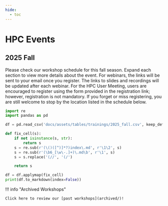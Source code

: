 ```yaml
---
hide:
  - toc
---
```


# HPC Events

## 2025 Fall
Please check our workshop schedule for this fall season. Expand each section to view more details about the event. For webinars, the links will be sent to your email once you register. The links to slides and recordings will be updated after each webinar. For the HPC User Meeting, users are encouraged to register using the form provided in the registration link; however, registration is not mandatory. If you forget or miss registering, you are still welcome to stop by the location listed in the schedule below.

```python exec="on"
import re
import pandas as pd

df = pd.read_csv('docs/assets/tables/trainings/2025_fall.csv', keep_default_na=False)

def fix_cell(s):
    if not isinstance(s, str):
        return s
    s = re.sub(r'(\()([^)]*?)index\.md', r'\1\2', s)
    s = re.sub(r'(\b6_[\w\-.]+)\.md\b', r'\1', s)
    s = s.replace('(//', '(/')

    return s

df = df.applymap(fix_cell)
print(df.to_markdown(index=False))
```
!!! info "Archived Workshops"

    Click here to review our [past workshops](archived/)!


